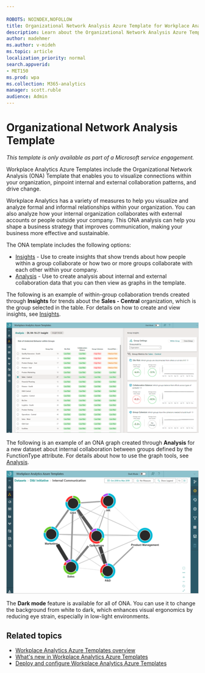 ```yaml
---

ROBOTS: NOINDEX,NOFOLLOW
title: Organizational Network Analysis Azure Template for Workplace Analytics 
description: Learn about the Organizational Network Analysis Azure Template for Workplace Analytics and how to use it for advanced analysis
author: madehmer
ms.author: v-mideh
ms.topic: article
localization_priority: normal 
search.appverid:
- MET150
ms.prod: wpa
ms.collection: M365-analytics
manager: scott.ruble
audience: Admin
---
```

# Organizational Network Analysis Template

_This template is only available as part of a Microsoft service engagement._

Workplace Analytics Azure Templates include the Organizational Network Analysis (ONA) Template that enables you to visualize connections within your organization, pinpoint internal and external collaboration patterns, and drive change.

Workplace Analytics has a variety of measures to help you visualize and analyze formal and informal relationships within your organization. You can also analyze how your internal organization collaborates with external accounts or people outside your company. This ONA analysis can help you shape a business strategy that improves communication, making your business more effective and sustainable.

The ONA template includes the following options:

* [Insights](ona-insights.md) - Use to create insights that show trends about how people within a group collaborate or how two or more groups collaborate with each other within your company.
* [Analysis](ona-analysis.md) - Use to create analysis about internal and external collaboration data that you can then view as graphs in the template.

The following is an example of within-group collaboration trends created through **Insights** for trends about the **Sales - Central** organization, which is the group selected in the table. For details on how to create and view insights, see [Insights](ona-insights.md).

![In-group collaboration trends example](./images/ona-within-group-trends.png)

The following is an example of an ONA graph created through **Analysis** for a new dataset about internal collaboration between groups defined by the FunctionType attribute. For details about how to use the graph tools, see [Analysis](ona-analysis.md).

![Analysis graph example](./images/ona-analysis-example.png)

The **Dark mode** feature is available for all of ONA. You can use it to change the background from white to dark, which enhances visual ergonomics by reducing eye strain, especially in low-light environments.

## Related topics

* [Workplace Analytics Azure Templates overview](./overview.md)
* [What's new in Workplace Analytics Azure Templates](./release-notes.md)
* [Deploy and configure Workplace Analytics Azure Templates](./deploy-configure.md)
